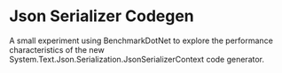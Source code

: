 # Json Serializer Codegen

A small experiment using BenchmarkDotNet to explore the performance characteristics of the new System.Text.Json.Serialization.JsonSerializerContext code generator.